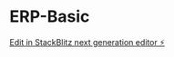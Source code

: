 # ERP-Basic

[Edit in StackBlitz next generation editor ⚡️](https://stackblitz.com/~/github.com/MarceloTigrero/ERP-Basic)